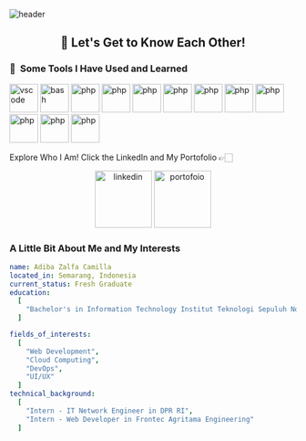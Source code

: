 ![header](https://capsule-render.vercel.app/api?type=waving&height=100&color=gradient&text=Hello!%20&section=header&fontColor=FFFFFF)

<h2 align="center"> 👋 Let's Get to Know Each Other! </h2>

<h3> 🚀 &nbsp;Some Tools I Have Used and Learned</h3>
<p align="left">
<img src="https://cdn.jsdelivr.net/gh/devicons/devicon/icons/vscode/vscode-original.svg" alt="vscode" width="50" height="50"/>
<img src="https://cdn.jsdelivr.net/gh/devicons/devicon/icons/prisma/prisma-original.svg" alt="bash" width="50" height="50"/>
<img src="https://cdn.jsdelivr.net/gh/devicons/devicon/icons/express/express-original.svg" alt="php" width="50" height="50"/>
<img src="https://cdn.jsdelivr.net/gh/devicons/devicon/icons/nodejs/nodejs-original.svg" alt="php" width="50" height="50"/>
<img src="https://cdn.jsdelivr.net/gh/devicons/devicon/icons/cplusplus/cplusplus-original.svg" alt="php" width="50" height="50"/>
<img src="https://cdn.jsdelivr.net/gh/devicons/devicon/icons/vuejs/vuejs-original.svg" alt="php" width="50" height="50"/>
<img src="https://cdn.jsdelivr.net/gh/devicons/devicon/icons/nuxtjs/nuxtjs-original.svg" alt="php" width="50" height="50"/>
<img src="https://cdn.jsdelivr.net/gh/devicons/devicon/icons/nextjs/nextjs-original.svg" alt="php" width="50" height="50"/>
<img src="https://cdn.jsdelivr.net/gh/devicons/devicon/icons/javascript/javascript-original.svg" alt="php" width="50" height="50"/>
<img src="https://cdn.jsdelivr.net/gh/devicons/devicon/icons/php/php-original.svg" alt="php" width="50" height="50"/>
<img src="https://cdn.jsdelivr.net/gh/devicons/devicon/icons/postgresql/postgresql-original.svg" alt="php" width="50" height="50"/>
<img src="https://cdn.jsdelivr.net/gh/devicons/devicon/icons/mysql/mysql-original.svg" alt="php" width="50" height="50"/>
</p>


Explore Who I Am! Click the LinkedIn and My Portofolio 👉🏻
<p align="center">
  <a href="https://www.linkedin.com/in/adiba-zalfa-camilla/" target="_blank" style="display: inline-flex; align-items: center; text-decoration: none;">
<!--     <img src="https://github.com/user-attachments/assets/576dd04a-b235-4f1b-b8c5-2e3c8ac39d72" alt="LinkedIn" height="50" /> -->
<!--     <img height="200" alt="image" src="https://github.com/user-attachments/assets/32e68914-6556-45d2-bc00-83dacfb35db6" /> -->
  <img height="100" alt="linkedin" src="https://github.com/user-attachments/assets/e6085ef1-3f0f-4df9-8232-931814448a22" />
  </a>
  <a href="https://www.canva.com/design/DAGIwUmd32E/k1b-pZBb_2CwygFdMQ3T4g/view?utm_content=DAGIwUmd32E&utm_campaign=designshare&utm_medium=link&utm_source=editor" target="_blank" style="display: inline-flex; align-items: center; text-decoration: none;">
    <img height="100" alt="portofoio" src="https://cdn0.iconfinder.com/data/icons/startup-and-new-business-14/32/startup_business_portofolio_work_document-512.png" />
  </a>
</p>

<h3>A Little Bit About Me and My Interests</h3>

```yaml
name: Adiba Zalfa Camilla
located_in: Semarang, Indonesia
current_status: Fresh Graduate
education:
  [
    "Bachelor's in Information Technology Institut Teknologi Sepuluh Nopember",
  ]

fields_of_interests:
  [
    "Web Development",
    "Cloud Computing",
    "DevOps",
    "UI/UX"
  ]
technical_background:
  [
    "Intern - IT Network Engineer in DPR RI",
    "Intern - Web Developer in Frontec Agritama Engineering"
  ]
```

<!-- currently_learning: ["Docker, Kubernetes, and React Native"]
2024 Goals: ["Create 25+ Projects and learn at least 5-10 new Technologies."]
hobbies: ["Gaming", "Cinema", "Skateboarding", "Art", "Comedy"] -->

<!--
**dibazalfa/dibazalfa** is a ✨ _special_ ✨ repository because its `README.md` (this file) appears on your GitHub profile.

Here are some ideas to get you started:

- 🔭 I’m currently working on ...
- 🌱 I’m currently learning ...
- 👯 I’m looking to collaborate on ...
- 🤔 I’m looking for help with ...
- 💬 Ask me about ...
- 📫 How to reach me: ...
- 😄 Pronouns: ...
- ⚡ Fun fact: ...
-->
